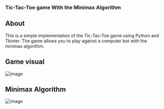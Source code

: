 ### Tic-Tac-Toe game With the Minimax Algorithm
## About
This is a simple implementation of the Tic-Tac-Toe game using Python and Tkinter. The game allows you to play against a computer bot with the minimax algorithm.
## Game visual
![image](https://github.com/xEncerx/tictaktoe_minimax/assets/109633237/f8f79099-e047-4b9e-960e-884a683b36d6)
## Minimax Algorithm
![image](https://github.com/xEncerx/tictaktoe_minimax/assets/109633237/f9b09d72-6dfd-4578-88cd-82f32c80dcd9)
